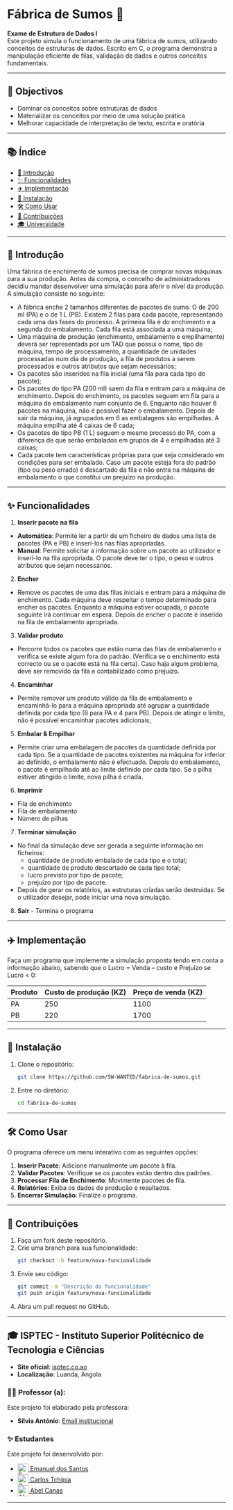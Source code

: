 # Fábrica de Sumos 🍹

**Exame de Estrutura de Dados I**  
Este projeto simula o funcionamento de uma fábrica de sumos, utilizando conceitos de estruturas de dados. Escrito em C, o programa demonstra a manipulação eficiente de filas, validação de dados e outros conceitos fundamentais.

---

## 🥇 Objectivos
- Dominar os conceitos sobre estruturas de dados
- Materializar os conceitos por meio de uma solução prática
- Melhorar capacidade de interpretação de texto, escrita e oratória
---

## 📚 Índice
- [📖 Introdução](#-introdução)
- [✨ Funcionalidades](#-funcionalidades)
- [✈️ Implementação](#-implementação)
- [🚀 Instalação](#-instalação)
- [🛠️ Como Usar](#-como-usar)
- [🤝 Contribuições](#-contribuições)
- [🎓 Universidade](#-isptec---instituto-superior-politécnico-de-tecnologia-e-ciências)

---

## 📖 Introdução
Uma fábrica de enchimento de sumos precisa de comprar novas máquinas para a sua produção. Antes da compra, o concelho de administradores decidiu mandar desenvolver uma simulação para aferir o nível da produção. A simulação consiste no seguinte:

-  A fábrica enche 2 tamanhos diferentes de pacotes de sumo. O de 200 ml (PA) e o de 1 L (PB). Existem 2 filas para cada pacote, representando cada uma das fases do processo. A primeira fila é do enchimento e a segunda do embalamento. Cada fila está associada a uma máquina;
-  Uma máquina de produção (enchimento, embalamento e empilhamento) deverá ser representada por um TAD que possui o nome, tipo de máquina, tempo de processamento, a quantidade de unidades processadas num dia de produção, a fila de produtos a serem processados e outros atributos que sejam necessários;
-  Os pacotes são inseridos na fila inicial (uma fila para cada tipo de pacote);
-  Os pacotes do tipo PA (200 ml) saem da fila e entram para a máquina de enchimento. Depois do enchimento, os pacotes seguem em fila para a máquina de embalamento num conjunto de 6. Enquanto não houver 6 pacotes na máquina, não é possível fazer o embalamento. Depois de sair da máquina, já agrupados em 6 as embalagens são empilhadas. A máquina empilha até 4 caixas de 6 cada;
-  Os pacotes do tipo PB (1 L) seguem o mesmo processo do PA, com a diferença de que serão embalados em grupos de 4 e empilhadas até 3 caixas;
-  Cada pacote tem características próprias para que seja considerado em condições para ser embalado. Caso um pacote esteja fora do padrão (tipo ou peso errado) é descartado da fila e não entra na máquina de embalamento o que constitui um prejuízo na produção.

---

## ✨ Funcionalidades
1. **Inserir pacote na fila**
- **Automática**: Permite ler a partir de um ficheiro de dados uma lista de pacotes (PA e PB) e inseri-los nas filas apropriadas.
- **Manual**: Permite solicitar a informação sobre um pacote ao utilizador e inseri-lo na fila apropriada. O pacote deve ter o tipo, o peso e outros atributos que sejam necessários.
2. **Encher**
- Remove os pacotes de uma das filas iniciais e entram para a máquina de enchimento. Cada máquina deve respeitar o tempo determinado para encher os pacotes. Enquanto a máquina estiver ocupada, o pacote seguinte irá continuar em espera. Depois de encher o pacote é inserido na fila de embalamento apropriada.
3. **Validar produto**
- Percorre todos os pacotes que estão numa das filas de embalamento e verifica se existe algum fora do padrão. (Verifica se o enchimento está correcto ou se o pacote está na fila certa). Caso haja algum problema, deve ser removido da fila e contabilizado como prejuízo.
4. **Encaminhar**
-  Permite remover um produto válido da fila de embalamento e encaminhá-lo para a máquina apropriada até agrupar a quantidade definida por cada tipo (6 para PA e 4 para PB). Depois de atingir o limite, não é possível encaminhar pacotes adicionais;
5. **Embalar & Empilhar**
- Permite criar uma embalagem de pacotes da quantidade definida por cada tipo. Se a quantidade de pacotes existentes na máquina for inferior ao definido, o embalamento não é efectuado. Depois do embalamento, o pacote é empilhado até ao limite definido por cada tipo. Se a pilha estiver atingido o limite, nova pilha é criada.
6. **Imprimir**
- Fila de enchimento
- Fila de embalamento
- Número de pilhas
7. **Terminar simulação**
- No final da simulação deve ser gerada a seguinte informação em 
ficheiros:
  - quantidade de produto embalado de cada tipo e o total;
  -  quantidade de produto descartado de cada tipo total;
  -  lucro previsto por tipo de pacote;
  -  prejuízo por tipo de pacote.
- Depois de gerar os relatórios, as estruturas criadas serão 
destruídas. Se o utilizador desejar, pode iniciar uma nova 
simulação.
8. **Sair** -  Termina o programa
---

## ✈️ Implementação
Faça um programa que implemente a simulação proposta tendo em conta a 
informação abaixo, sabendo que o Lucro = Venda – custo e Prejuízo se Lucro < 0:

| Produto | Custo de produção (KZ) | Preço de venda (KZ) |
|---------|-------------------------|---------------------|
| PA      | 250                     | 1100                |
| PB      | 220                     | 1700                |
---

## 🚀 Instalação
1. Clone o repositório:
   ```bash
   git clone https://github.com/SW-WANTED/fabrica-de-sumos.git
   ```
2. Entre no diretório:
   ```bash
   cd fabrica-de-sumos
   ```

---

## 🛠️ Como Usar
O programa oferece um menu interativo com as seguintes opções:

1. **Inserir Pacote**: Adicione manualmente um pacote à fila.
2. **Validar Pacotes**: Verifique se os pacotes estão dentro dos padrões.
3. **Processar Fila de Enchimento**: Movimente pacotes de fila.
4. **Relatórios**: Exiba os dados de produção e resultados.
5. **Encerrar Simulação**: Finalize o programa.

---

## 🤝 Contribuições
1. Faça um fork deste repositório.
2. Crie uma branch para sua funcionalidade:
   ```bash
   git checkout -b feature/nova-funcionalidade
   ```
3. Envie seu código:
   ```bash
   git commit -m "Descrição da funcionalidade"
   git push origin feature/nova-funcionalidade
   ```
4. Abra um pull request no GitHub.

---

## 🎓 ISPTEC - Instituto Superior Politécnico de Tecnologia e Ciências

- **Site oficial**: [isptec.co.ao](https://www.isptec.co.ao)
- **Localização**: Luanda, Angola

### 🧑‍🏫 Professor (a):
Este projeto foi elaborado pela professora:
- **Sílvia António**: [Email institucional](mailto:silvia.antonio@isptec.co.ao)

### ✨ Estudantes
Este projeto foi desenvolvido por:
- <a href="https://github.com/SW-Wanted"><img src="https://github.com/SW-Wanted.png" alt="Emanuel dos Santos" width="25" height="25" align="center"> Emanuel dos Santos</a>
- <a href="https://github.com/Carlos-Tchipia"><img src="https://github.com/Carlos-Tchipia.png?size=50" alt="Carlos Tchípia" width="25" height="25" align="center"> Carlos Tchípia</a>
- <a href="https://github.com/Abel0207"><img src="https://github.com/Abel0207.png?size=50" alt="Abel Canas" width="25" height="25" align="center"> Abel Canas</a>
---
